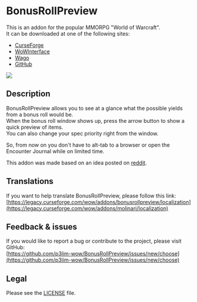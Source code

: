 # BonusRollPreview

This is an addon for the popular MMORPG "World of Warcraft".  
It can be downloaded at one of the following sites:

- [CurseForge](https://www.curseforge.com/wow/addons/bonusrollpreview)
- [WoWInterface](https://wowinterface.com/downloads/info22213)
- [Wago](https://addons.wago.io/addons/bonusrollpreview)
- [GitHub](https://github.com/p3lim-wow/BonusRollPreview/releases)

[![](https://shields.io/badge/github_sponsors-support_development-red?logo=github&style=for-the-badge)](https://github.com/sponsors/p3lim)

## Description

BonusRollPreview allows you to see at a glance what the possible yields from a bonus roll would be.  
When the bonus roll window shows up, press the arrow button to show a quick preview of items.  
You can also change your spec priority right from the window.

So, from now on you don't have to alt-tab to a browser or open the Encounter Journal while on limited time.

This addon was made based on an idea posted on [reddit](//reddit.com/r/wow/comments/1b79zj/addon_idea_after_you_killed_a_boss_you_will_see_a/).

## Translations

If you want to help translate BonusRollPreview, please follow this link:  
[https://legacy.curseforge.com/wow/addons/bonusrollpreview/localization](https://legacy.curseforge.com/wow/addons/molinari/localization)

## Feedback & issues

If you would like to report a bug or contribute to the project, please visit GitHub:  
[https://github.com/p3lim-wow/BonusRollPreview/issues/new/choose](https://github.com/p3lim-wow/BonusRollPreview/issues/new/choose)

## Legal

Please see the [LICENSE](https://github.com/p3lim-wow/BonusRollPreview/blob/master/LICENSE.txt) file.
